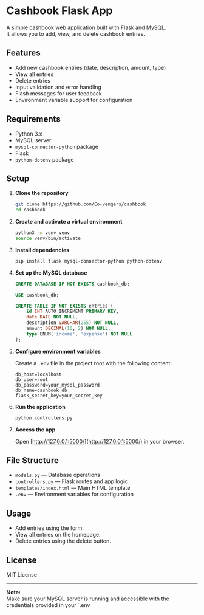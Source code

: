 # Cashbook Flask App

A simple cashbook web application built with Flask and MySQL.  
It allows you to add, view, and delete cashbook entries.

## Features

- Add new cashbook entries (date, description, amount, type)
- View all entries
- Delete entries
- Input validation and error handling
- Flash messages for user feedback
- Environment variable support for configuration

## Requirements

- Python 3.x
- MySQL server
- `mysql-connector-python` package
- Flask
- `python-dotenv` package

## Setup

1. **Clone the repository**

   ```bash
   git clone https://github.com/Co-vengers/cashbook
   cd cashbook
   ```

2. **Create and activate a virtual environment**

   ```bash
   python3 -m venv venv
   source venv/bin/activate
   ```

3. **Install dependencies**

   ```bash
   pip install flask mysql-connector-python python-dotenv
   ```

4. **Set up the MySQL database**

   ```sql
   CREATE DATABASE IF NOT EXISTS cashbook_db;

   USE cashbook_db;

   CREATE TABLE IF NOT EXISTS entries (
       id INT AUTO_INCREMENT PRIMARY KEY,
       date DATE NOT NULL,
       description VARCHAR(255) NOT NULL,
       amount DECIMAL(10, 2) NOT NULL,
       type ENUM('income', 'expense') NOT NULL
   );
   ```

5. **Configure environment variables**

   Create a `.env` file in the project root with the following content:

   ```
   db_host=localhost
   db_user=root
   db_password=your_mysql_password
   db_name=cashbook_db
   flask_secret_key=your_secret_key
   ```

6. **Run the application**

   ```bash
   python controllers.py
   ```

7. **Access the app**

   Open [http://127.0.0.1:5000/](http://127.0.0.1:5000/) in your browser.

## File Structure

- `models.py` — Database operations
- `controllers.py` — Flask routes and app logic
- `templates/index.html` — Main HTML template
- `.env` — Environment variables for configuration

## Usage

- Add entries using the form.
- View all entries on the homepage.
- Delete entries using the delete button.

## License

MIT License

---

**Note:**  
Make sure your MySQL server is running and accessible with the credentials provided in your `.env